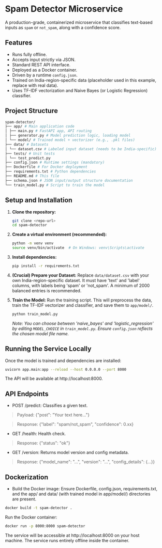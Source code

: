 # Spam Detector Microservice

A production-grade, containerized microservice that classifies text-based inputs as `spam` or `not_spam`, along with a confidence score.

## Features

*   Runs fully offline.
*   Accepts input strictly via JSON.
*   Standard REST API interface.
*   Deployed as a Docker container.
*   Driven by a runtime `config.json`.
*   Trained on India-region-specific data (placeholder used in this example, replace with real data).
*   Uses TF-IDF vectorization and Naive Bayes (or Logistic Regression) classifier.

## Project Structure
```bash
spam-detector/
├── app/ # Main application code
│ ├── main.py # FastAPI app, API routing
│ ├── generator.py # Model prediction logic, loading model
│ └── model/ # Trained model + vectorizer (e.g., .pkl files)
├── data/ # Datasets
│ └── dataset.csv # Labeled input dataset (needs to be India-specific)
├── tests/ # Unit tests
│ └── test_predict.py
├── config.json # Runtime settings (mandatory)
├── Dockerfile # For Docker deployment
├── requirements.txt # Python dependencies
├── README.md # This file
├── schema.json # JSON input/output structure documentation
└── train_model.py # Script to train the model
```
## Setup and Installation

1.  **Clone the repository:**
    ```bash
    git clone <repo-url>
    cd spam-detector
    ```

2.  **Create a virtual environment (recommended):**
    ```bash
    python -m venv venv
    source venv/bin/activate  # On Windows: venv\Scripts\activate
    ```

3.  **Install dependencies:**
    ```bash
    pip install -r requirements.txt
    ```

4.  **(Crucial) Prepare your Dataset:**
    Replace `data/dataset.csv` with your own India-region-specific dataset. It must have 'text' and 'label' columns, with labels being 'spam' or 'not_spam'. A minimum of 2000 balanced entries is recommended.

5.  **Train the Model:**
    Run the training script. This will preprocess the data, train the TF-IDF vectorizer and classifier, and save them to `app/model/`.
    ```bash
    python train_model.py
    ```
    *Note: You can choose between 'naive_bayes' and 'logistic_regression' by editing `MODEL_CHOICE` in `train_model.py`. Ensure `config.json` reflects the chosen model file name.*

## Running the Service Locally

Once the model is trained and dependencies are installed:

```bash
uvicorn app.main:app --reload --host 0.0.0.0 --port 8000
```

The API will be available at http://localhost:8000.

## API Endpoints

* POST /predict: Classifies a given text.
> Payload: {"post": "Your text here..."}

>Response: {"label": "spam/not_spam", "confidence": 0.xx}
* GET /health: Health check.
>Response: {"status": "ok"}
* GET /version: Returns model version and config metadata.
>Response: {"model_name": "...", "version": "...", "config_details": {...}}

## Dockerization

* Build the Docker image:
Ensure Dockerfile, config.json, requirements.txt, and the app/ and data/ (with trained model in app/model/) directories are present.

```bash
docker build -t spam-detector .
```

Run the Docker container:
```bash
docker run -p 8000:8000 spam-detector
```

The service will be accessible at http://localhost:8000 on your host machine. The service runs entirely offline inside the container.